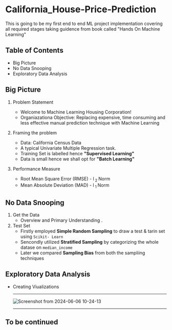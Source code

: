 # California_House-Price-Prediction
This is going to be my first end to end ML project implementation covering all required stages taking guidence from book called "Hands On Machine Learning"

## Table of Contents
- Big Picture
- No Data Snooping
- Exploratory Data Analysis


## Big Picture

1. Problem Statement
   - Welcome to Machine Learning Housing Corporation!
   -  Organiazationa Objective: Replacing expensive, time consuming and less effective manual prediction technique with Machine Learning
  
2. Framing the problem
   - Data: California Census Data 
   - A typical Univariate Multiple Regression task.
   - Training Set is labelled hence **"Supervised Learning"**
   - Data is small hence we shall opt for **"Batch Learning"**

2. Performance Measure
   - Root Mean Square Error (RMSE) - l<sub> 2 </sub> Norm
   - Mean Absolute Deviation (MAD) - l<sub> 1 </sub> Norm

## No Data Snooping

1. Get the Data
   - Overview and Primary Understanding .
2. Test Set
   - Firstly employed **Simple Random Sampling** to draw a test & tarin set using `Scikit- Learn`
   - Sencondly utilized **Stratified Sampling** by categorizing the whole datase on `median_income`
   - Later we compared **Sampling Bias** from both the sampliing techniques


## Exploratory Data Analysis

- Creating Viualizations
  ***
  ![Screenshot from 2024-06-06 10-24-13](https://github.com/pb319/California_House-Price-Prediction/assets/66114329/bf2a3d13-60e8-4af4-9cf3-01ed0fb864bc)

  ***


## To be continued
